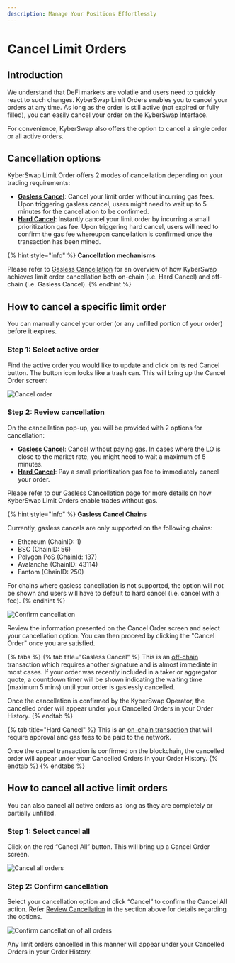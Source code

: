 ```yaml
---
description: Manage Your Positions Effortlessly
---
```


# Cancel Limit Orders

## Introduction

We understand that DeFi markets are volatile and users need to quickly react to such changes. KyberSwap Limit Orders enables you to cancel your orders at any time. As long as the order is still active (not expired or fully filled), you can easily cancel your order on the KyberSwap Interface.&#x20;

For convenience, KyberSwap also offers the option to cancel a single order or all active orders.

## Cancellation options

KyberSwap Limit Order offers 2 modes of cancellation depending on your trading requirements:

* [**Gasless Cancel**](../concepts/gasless-cancellation.md#gasless-cancel): Cancel your limit order without incurring gas fees. Upon triggering gasless cancel, users might need to wait up to 5 minutes for the cancellation to be confirmed.
* [**Hard Cancel**](../concepts/gasless-cancellation.md#hard-cancel): Instantly cancel your limit order by incurring a small prioritization gas fee. Upon triggering hard cancel, users will need to confirm the gas fee whereupon cancellation is confirmed once the transaction has been mined.

{% hint style="info" %}
**Cancellation mechanisms**

Please refer to [Gasless Cancellation](../concepts/gasless-cancellation.md) for an overview of how KyberSwap achieves limit order cancellation both on-chain (i.e. Hard Cancel) and off-chain (i.e. Gasless Cancel).
{% endhint %}

## How to cancel a specific limit order

You can manually cancel your order (or any unfilled portion of your order) before it expires.

### **Step 1**: Select active order

Find the active order you would like to update and click on its red Cancel button. The button icon looks like a trash can. This will bring up the Cancel Order screen:

![Cancel order](../../../.gitbook/assets/LO\_Cancellation\_Button.png)

### **Step 2**: Review cancellation

On the cancellation pop-up, you will be provided with 2 options for cancellation:

* [**Gasless Cancel**](../concepts/gasless-cancellation.md#gasless-cancel): Cancel without paying gas. In cases where the LO is close to the market rate, you might need to wait a maximum of 5 minutes.
* [**Hard Cancel**](../concepts/gasless-cancellation.md#hard-cancel): Pay a small prioritization gas fee to immediately cancel your order.

Please refer to our [Gasless Cancellation](../concepts/gasless-cancellation.md) page for more details on how KyberSwap Limit Orders enable trades without gas.

{% hint style="info" %}
**Gasless Cancel Chains**

Currently, gasless cancels are only supported on the following chains:

* Ethereum (ChainID: 1)
* BSC (ChainID: 56)
* Polygon PoS (ChainId: 137)
* Avalanche (ChainID: 43114)
* Fantom (ChainID: 250)

For chains where gasless cancellation is not supported, the option will not be shown and users will have to default to hard cancel (i.e. cancel with a fee).
{% endhint %}

![Confirm cancellation](../../../.gitbook/assets/LO\_Cancellation\_Preview.png)

Review the information presented on the Cancel Order screen and select your cancellation option. You can then proceed by clicking the "Cancel Order" once you are satisfied.

{% tabs %}
{% tab title="Gasless Cancel" %}
This is an [off-chain](../../../getting-started/foundational-topics/decentralized-technologies/on-chain-vs-off-chain-data.md) transaction which requires another signature and is almost immediate in most cases. If your order was recently included in a taker or aggregator quote, a countdown timer will be shown indicating the waiting time (maximum 5 mins) until your order is gaslessly cancelled.

Once the cancellation is confirmed by the KyberSwap Operator, the cancelled order will appear under your Cancelled Orders in your Order History.
{% endtab %}

{% tab title="Hard Cancel" %}
This is an [on-chain transaction](../concepts/off-chain-relay.md) that will require approval and gas fees to be paid to the network.

Once the cancel transaction is confirmed on the blockchain, the cancelled order will appear under your Cancelled Orders in your Order History.
{% endtab %}
{% endtabs %}

## How to cancel all active limit orders

You can also cancel all active orders as long as they are completely or partially unfilled.

### **Step 1**: Select cancel all

Click on the red “Cancel All” button. This will bring up a Cancel Order screen.

![Cancel all orders](<../../../.gitbook/assets/LO\_CancellationBulk\_Button (2).png>)

### **Step 2**: Confirm cancellation

Select your cancellation option and click “Cancel” to confirm the Cancel All action. Refer [Review Cancellation](cancel-limit-orders.md#step-2-review-cancellation) in the section above for details regarding the options.

![Confirm cancellation of all orders](../../../.gitbook/assets/LO\_CancellationBulk\_Preview.png)

Any limit orders cancelled in this manner will appear under your Cancelled Orders in your Order History.
